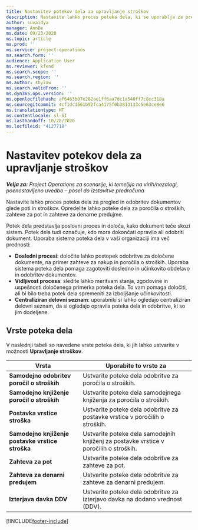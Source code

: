 ```yaml
---
title: Nastavitev potekov dela za upravljanje stroškov
description: Nastavite lahko proces poteka dela, ki se uporablja za pregled in odobritev dokumentov glede poti in stroškov.
author: suvaidya
manager: AnnBe
ms.date: 09/23/2020
ms.topic: article
ms.prod: ''
ms.service: project-operations
ms.search.form: ''
audience: Application User
ms.reviewer: kfend
ms.search.scope: ''
ms.search.region: ''
ms.author: shylaw
ms.search.validFrom: ''
ms.dyn365.ops.version: ''
ms.openlocfilehash: af6463b07e282ae1ff6aa7dc1a540ff7c8cc318a
ms.sourcegitcommit: 4cf1dc1561b92fca4175f0b3813133c5e63ce8e6
ms.translationtype: HT
ms.contentlocale: sl-SI
ms.lasthandoff: 10/28/2020
ms.locfileid: "4127718"
---
```

# <a name="set-up-workflows-for-expense-management"></a>Nastavitev potekov dela za upravljanje stroškov

_**Velja za:** Project Operations za scenarije, ki temeljijo na virih/nezalogi, poenostavljeno uvedbo – posel do izstavitve predračuna_

Nastavite lahko proces poteka dela za pregled in odobritev dokumentov glede poti in stroškov. Opredelite lahko poteke dela za poročila o stroških, zahteve za pot in zahteve za denarne predujme.

Potek dela predstavlja poslovni proces in določa, kako dokument teče skozi sistem. Potek dela tudi označuje, kdo mora dokončati opravilo ali odobriti dokument. Uporaba sistema poteka dela v vaši organizaciji ima več prednosti:

- **Dosledni procesi**: določite lahko postopek odobritve za določene dokumente, na primer zahteve za nakup in poročila o stroških. Uporaba sistema poteka dela pomaga zagotoviti dosledno in učinkovito obdelavo in odobritev dokumentov.
- **Vidljivost procesa**: sledite lahko meritvam stanja, zgodovine in uspešnosti določenega primerka poteka dela. To vam pomaga določiti, ali bi bilo treba potek dela spremeniti za izboljšanje učinkovitosti.
- **Centraliziran delovni seznam**: uporabniki si lahko ogledajo centraliziran delovni seznam, da si ogledajo opravila poteka dela in odobritve, ki so jim dodeljene. 

## <a name="workflow-types"></a>Vrste poteka dela

V naslednji tabeli so navedene vrste poteka dela, ki jih lahko ustvarite v možnosti **Upravljanje stroškov**.


|              <strong>Vrsta</strong>              |                   <strong>Uporabite to vrsto za</strong>                   |
|-------------------------------------------------|-----------------------------------------------------------------------|
|   <strong>Samodejno odobritev poročil o stroških</strong> |            Ustvarite poteke dela odobritve za poročila o stroških.             |
|  <strong>Samodejno knjiženje poročil o stroških</strong>   |        Ustvarite poteke dela samodejnega knjiženja za poročila o stroških.        |
|       <strong>Postavka vrstice stroška</strong>        |     Ustvarite poteke dela odobritve za postavke vrstice v poročilih o stroških.      |
| <strong>Samodejno knjiženje postavke vrstice stroška</strong> | Ustvarite poteke dela samodejnih knjiženj za postavke vrstice v poročilih o stroških. |
|       <strong>Zahteva za pot</strong>       |          Ustvarite poteke dela odobritve za zahteve za pot.           |
|      <strong>Zahteva za denarni predujem</strong>      |         Ustvarite poteke dela odobritve za zahteve za denarni predujem.          |
|        <strong>Izterjava davka DDV</strong>        | Ustvarite poteke dela odobritve za izterjavo davka na dodano vrednost (DDV).  |


[!INCLUDE[footer-include](../includes/footer-banner.md)]
